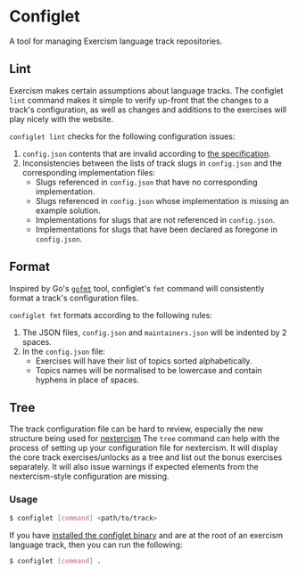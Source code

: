 # Configlet

A tool for managing Exercism language track repositories.

## Lint

Exercism makes certain assumptions about language tracks. The configlet `lint` command makes it simple to verify up-front that the changes to a track's configuration, as well as changes and additions to the exercises will play nicely with the website.

`configlet lint` checks for the following configuration issues:

1. `config.json` contents that are invalid according to [the specification](https://github.com/exercism/problem-specifications/blob/master/CONTRIBUTING.md#track-configuration-file).
1. Inconsistencies between the lists of track slugs in `config.json` and the corresponding implementation files:
    * Slugs referenced in `config.json` that have no corresponding implementation.
    * Slugs referenced in `config.json` whose implementation is missing an example solution.
    * Implementations for slugs that are not referenced in `config.json`.
    * Implementations for slugs that have been declared as foregone in `config.json`.

## Format

Inspired by Go's [`gofmt`](https://blog.golang.org/go-fmt-your-code) tool, configlet's `fmt` command will consistently format a track's configuration files.

`configlet fmt` formats according to the following rules:

1. The JSON files, `config.json` and `maintainers.json` will be indented by 2 spaces.
1. In the `config.json` file:
    * Exercises will have their list of topics sorted alphabetically.
    * Topics names will be normalised to be lowercase and contain hyphens in place of spaces.

## Tree

The track configuration file can be hard to review, especially the new structure being used for [nextercism](https://github.com/exercism/prototype) The `tree` command can help with the process of setting up your configuration file for nextercism. It will display the core track exercises/unlocks as a tree and list out the bonus exercises separately. It will also issue warnings if expected elements from the nextercism-style configuration are missing.

### Usage

```bash
$ configlet [command] <path/to/track>
```

If you have [installed the configlet binary](https://github.com/exercism/configlet/releases/latest)
and are at the root of an exercism language track, then you can run the following:

```bash
$ configlet [command] .
```

